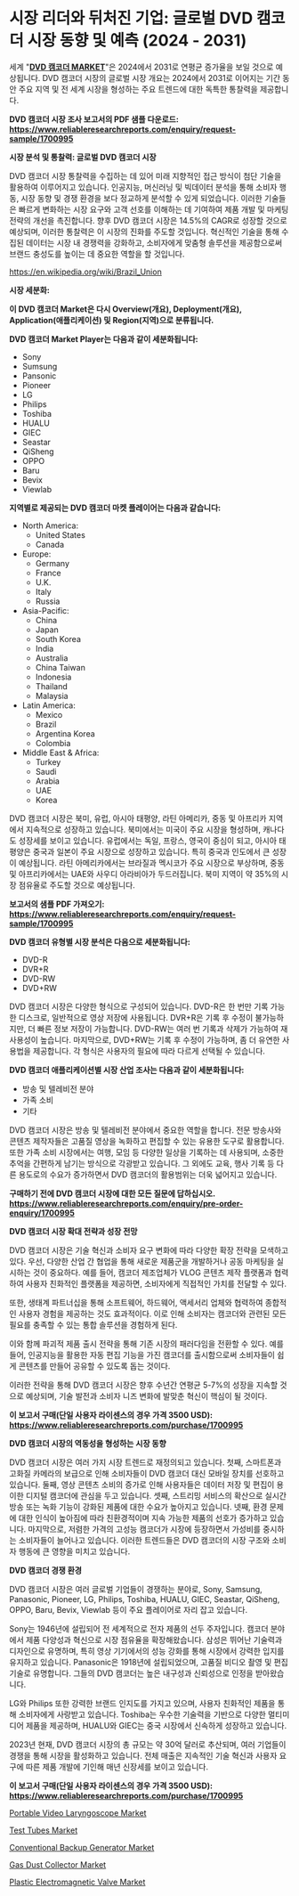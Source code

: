 <p><h1>시장 리더와 뒤처진 기업: 글로벌 DVD 캠코더 시장 동향 및 예측 (2024 - 2031)</h1></p><p>세계 "<strong><a href="https://www.reliableresearchreports.com/dvd-camcorders-r1700995?utm_campaign=105&utm_medium=8&utm_source=Github&utm_content=ia&utm_term=30102024&utm_id=dvd-camcorders">DVD 캠코더 MARKET</a></strong>"은 2024에서 2031로 연평균 증가율을 보일 것으로 예상됩니다. DVD 캠코더 시장의 글로벌 시장 개요는 2024에서 2031로 이어지는 기간 동안 주요 지역 및 전 세계 시장을 형성하는 주요 트렌드에 대한 독특한 통찰력을 제공합니다.</p>
<p><strong>DVD 캠코더 시장 조사 보고서의 PDF 샘플 다운로드: <a href="https://www.reliableresearchreports.com/enquiry/request-sample/1700995?utm_campaign=105&utm_medium=8&utm_source=Github&utm_content=ia&utm_term=30102024&utm_id=dvd-camcorders">https://www.reliableresearchreports.com/enquiry/request-sample/1700995</a></strong></p>
<p><strong>시장 분석 및 통찰력: 글로벌 DVD 캠코더 시장</strong></p>
<p><p>DVD 캠코더 시장 통찰력을 수집하는 데 있어 미래 지향적인 접근 방식이 첨단 기술을 활용하여 이루어지고 있습니다. 인공지능, 머신러닝 및 빅데이터 분석을 통해 소비자 행동, 시장 동향 및 경쟁 환경을 보다 정교하게 분석할 수 있게 되었습니다. 이러한 기술들은 빠르게 변화하는 시장 요구와 고객 선호를 이해하는 데 기여하여 제품 개발 및 마케팅 전략의 개선을 촉진합니다. 향후 DVD 캠코더 시장은 14.5%의 CAGR로 성장할 것으로 예상되며, 이러한 통찰력은 이 시장의 진화를 주도할 것입니다. 혁신적인 기술을 통해 수집된 데이터는 시장 내 경쟁력을 강화하고, 소비자에게 맞춤형 솔루션을 제공함으로써 브랜드 충성도를 높이는 데 중요한 역할을 할 것입니다.</p></p>
<p><a href="%7CAUTHORITHY_DOMAIN_URL%7C?utm_campaign=105&utm_medium=8&utm_source=Github&utm_content=ia&utm_term=30102024&utm_id=dvd-camcorders">https://en.wikipedia.org/wiki/Brazil_Union</a></p>
<p><strong>시장 세분화:</strong></p>
<p><strong>이 DVD 캠코더 Market은 다시 Overview(개요), Deployment(개요), Application(애플리케이션) 및 Region(지역)으로 분류됩니다.</strong></p>
<p><strong>DVD 캠코더 Market Player는 다음과 같이 세분화됩니다:</strong></p>
<p><ul><li>Sony</li><li>Sumsung</li><li>Pansonic</li><li>Pioneer</li><li>LG</li><li>Philips</li><li>Toshiba</li><li>HUALU</li><li>GIEC</li><li>Seastar</li><li>QiSheng</li><li>OPPO</li><li>Baru</li><li>Bevix</li><li>Viewlab</li></ul></p>
<p><strong>지역별로 제공되는 DVD 캠코더 마켓 플레이어는 다음과 같습니다:</strong></p>
<p><ul>
    <li>
        North America:
        <ul>
            <li>United States</li>
            <li>Canada</li>
        </ul>
    </li>
    <li>
        Europe:
        <ul>
            <li>Germany</li>
            <li>France</li>
            <li>U.K.</li>
            <li>Italy</li>
            <li>Russia</li>
        </ul>
    </li>
    <li>
        Asia-Pacific:
        <ul>
            <li>China</li>
            <li>Japan</li>
            <li>South Korea</li>
            <li>India</li>
            <li>Australia</li>
            <li>China Taiwan</li>
            <li>Indonesia</li>
            <li>Thailand</li>
            <li>Malaysia</li>
        </ul>
    </li>
    <li>
        Latin America:
        <ul>
            <li>Mexico</li>
            <li>Brazil</li>
            <li>Argentina Korea</li>
            <li>Colombia</li>
        </ul>
    </li>
    <li>
        Middle East & Africa:
        <ul>
            <li>Turkey</li>
            <li>Saudi</li>
            <li>Arabia</li>
            <li>UAE</li>
            <li>Korea</li>
        </ul>
    </li>
    </ul></p>
<p><p>DVD 캠코더 시장은 북미, 유럽, 아시아 태평양, 라틴 아메리카, 중동 및 아프리카 지역에서 지속적으로 성장하고 있습니다. 북미에서는 미국이 주요 시장을 형성하며, 캐나다도 성장세를 보이고 있습니다. 유럽에서는 독일, 프랑스, 영국이 중심이 되고, 아시아 태평양은 중국과 일본이 주요 시장으로 성장하고 있습니다. 특히 중국과 인도에서 큰 성장이 예상됩니다. 라틴 아메리카에서는 브라질과 멕시코가 주요 시장으로 부상하며, 중동 및 아프리카에서는 UAE와 사우디 아라비아가 두드러집니다. 북미 지역이 약 35%의 시장 점유율로 주도할 것으로 예상됩니다.</p></p>
<p><strong>보고서의 샘플 PDF 가져오기: <a href="https://www.reliableresearchreports.com/enquiry/request-sample/1700995?utm_campaign=105&utm_medium=8&utm_source=Github&utm_content=ia&utm_term=30102024&utm_id=dvd-camcorders">https://www.reliableresearchreports.com/enquiry/request-sample/1700995</a></strong></p>
<p><strong>DVD 캠코더 유형별 시장 분석은 다음으로 세분화됩니다:</strong></p>
<p><ul><li>DVD-R</li><li>DVR+R</li><li>DVD-RW</li><li>DVD+RW</li></ul></p>
<p><p>DVD 캠코더 시장은 다양한 형식으로 구성되어 있습니다. DVD-R은 한 번만 기록 가능한 디스크로, 일반적으로 영상 저장에 사용됩니다. DVR+R은 기록 후 수정이 불가능하지만, 더 빠른 정보 저장이 가능합니다. DVD-RW는 여러 번 기록과 삭제가 가능하여 재사용성이 높습니다. 마지막으로, DVD+RW는 기록 후 수정이 가능하며, 좀 더 유연한 사용법을 제공합니다. 각 형식은 사용자의 필요에 따라 다르게 선택될 수 있습니다.</p></p>
<p><strong>DVD 캠코더 애플리케이션별 시장 산업 조사는 다음과 같이 세분화됩니다:</strong></p>
<p><ul><li>방송 및 텔레비전 분야</li><li>가족 소비</li><li>기타</li></ul></p>
<p><p>DVD 캠코더 시장은 방송 및 텔레비전 분야에서 중요한 역할을 합니다. 전문 방송사와 콘텐츠 제작자들은 고품질 영상을 녹화하고 편집할 수 있는 유용한 도구로 활용합니다. 또한 가족 소비 시장에서는 여행, 모임 등 다양한 일상을 기록하는 데 사용되며, 소중한 추억을 간편하게 남기는 방식으로 각광받고 있습니다. 그 외에도 교육, 행사 기록 등 다른 용도로의 수요가 증가하면서 DVD 캠코더의 활용범위는 더욱 넓어지고 있습니다.</p></p>
<p><strong>구매하기 전에 DVD 캠코더 시장에 대한 모든 질문에 답하십시오. <a href="https://www.reliableresearchreports.com/enquiry/pre-order-enquiry/1700995?utm_campaign=105&utm_medium=8&utm_source=Github&utm_content=ia&utm_term=30102024&utm_id=dvd-camcorders">https://www.reliableresearchreports.com/enquiry/pre-order-enquiry/1700995</a></strong></p>
<p><strong>DVD 캠코더 시장 확대 전략과 성장 전망</strong></p>
<p><p>DVD 캠코더 시장은 기술 혁신과 소비자 요구 변화에 따라 다양한 확장 전략을 모색하고 있다. 우선, 다양한 산업 간 협업을 통해 새로운 제품군을 개발하거나 공동 마케팅을 실시하는 것이 중요하다. 예를 들어, 캠코더 제조업체가 VLOG 콘텐츠 제작 플랫폼과 협력하여 사용자 친화적인 플랫폼을 제공하면, 소비자에게 직접적인 가치를 전달할 수 있다.</p><p>또한, 생태계 파트너십을 통해 소프트웨어, 하드웨어, 액세서리 업체와 협력하여 종합적인 사용자 경험을 제공하는 것도 효과적이다. 이로 인해 소비자는 캠코더와 관련된 모든 필요를 충족할 수 있는 통합 솔루션을 경험하게 된다.</p><p>이와 함께 파괴적 제품 출시 전략을 통해 기존 시장의 패러다임을 전환할 수 있다. 예를 들어, 인공지능을 활용한 자동 편집 기능을 가진 캠코더를 출시함으로써 소비자들이 쉽게 콘텐츠를 만들어 공유할 수 있도록 돕는 것이다.</p><p>이러한 전략을 통해 DVD 캠코더 시장은 향후 수년간 연평균 5-7%의 성장을 지속할 것으로 예상되며, 기술 발전과 소비자 니즈 변화에 발맞춘 혁신이 핵심이 될 것이다.</p></p>
<p><strong>이 보고서 구매(단일 사용자 라이센스의 경우 가격 3500 USD): <a href="https://www.reliableresearchreports.com/purchase/1700995?utm_campaign=105&utm_medium=8&utm_source=Github&utm_content=ia&utm_term=30102024&utm_id=dvd-camcorders">https://www.reliableresearchreports.com/purchase/1700995</a></strong></p>
<p><strong>DVD 캠코더 시장의 역동성을 형성하는 시장 동향</strong></p>
<p><p>DVD 캠코더 시장은 여러 가지 시장 트렌드로 재정의되고 있습니다. 첫째, 스마트폰과 고화질 카메라의 보급으로 인해 소비자들이 DVD 캠코더 대신 모바일 장치를 선호하고 있습니다. 둘째, 영상 콘텐츠 소비의 증가로 인해 사용자들은 데이터 저장 및 편집이 용이한 디지털 캠코더에 관심을 두고 있습니다. 셋째, 스트리밍 서비스의 확산으로 실시간 방송 또는 녹화 기능이 강화된 제품에 대한 수요가 높아지고 있습니다. 넷째, 환경 문제에 대한 인식이 높아짐에 따라 친환경적이며 지속 가능한 제품의 선호가 증가하고 있습니다. 마지막으로, 저렴한 가격의 고성능 캠코더가 시장에 등장하면서 가성비를 중시하는 소비자들이 늘어나고 있습니다. 이러한 트렌드들은 DVD 캠코더의 시장 구조와 소비자 행동에 큰 영향을 미치고 있습니다.</p></p>
<p><strong>DVD 캠코더 경쟁 환경</strong></p>
<p><p>DVD 캠코더 시장은 여러 글로벌 기업들이 경쟁하는 분야로, Sony, Samsung, Panasonic, Pioneer, LG, Philips, Toshiba, HUALU, GIEC, Seastar, QiSheng, OPPO, Baru, Bevix, Viewlab 등이 주요 플레이어로 자리 잡고 있습니다. </p><p>Sony는 1946년에 설립되어 전 세계적으로 전자 제품의 선두 주자입니다. 캠코더 분야에서 제품 다양성과 혁신으로 시장 점유율을 확장해왔습니다. 삼성은 뛰어난 기술력과 디자인으로 유명하며, 특히 영상 기기에서의 성능 강화를 통해 시장에서 강력한 입지를 유지하고 있습니다. Panasonic은 1918년에 설립되었으며, 고품질 비디오 촬영 및 편집 기술로 유명합니다. 그들의 DVD 캠코더는 높은 내구성과 신뢰성으로 인정을 받아왔습니다.</p><p>LG와 Philips 또한 강력한 브랜드 인지도를 가지고 있으며, 사용자 친화적인 제품을 통해 소비자에게 사랑받고 있습니다. Toshiba는 우수한 기술력을 기반으로 다양한 멀티미디어 제품을 제공하며, HUALU와 GIEC는 중국 시장에서 신속하게 성장하고 있습니다.</p><p>2023년 현재, DVD 캠코더 시장의 총 규모는 약 30억 달러로 추산되며, 여러 기업들이 경쟁을 통해 시장을 활성화하고 있습니다. 전체 매출은 지속적인 기술 혁신과 사용자 요구에 따른 제품 개발에 기인해 매년 신장세를 보이고 있습니다.</p></p>
<p><strong>이 보고서 구매(단일 사용자 라이센스의 경우 가격 3500 USD): <a href="https://www.reliableresearchreports.com/purchase/1700995?utm_campaign=105&utm_medium=8&utm_source=Github&utm_content=ia&utm_term=30102024&utm_id=dvd-camcorders">https://www.reliableresearchreports.com/purchase/1700995</a></strong></p>
<p><p><a href="https://www.linkedin.com/pulse/portable-video-laryngoscope-market-trends-strategic-insights-zwsoe?utm_campaign=105&utm_medium=8&utm_source=Github&utm_content=ia&utm_term=30102024&utm_id=dvd-camcorders">Portable Video Laryngoscope Market</a></p><p><a href="https://www.linkedin.com/pulse/test-tubes-market-revolution-2024-2031-trends-shaping-r5zie?utm_campaign=105&utm_medium=8&utm_source=Github&utm_content=ia&utm_term=30102024&utm_id=dvd-camcorders">Test Tubes Market</a></p><p><a href="https://issuu.com/reportprime-2/docs/conventional-backup-generator-marke_d9540be9428b34?utm_campaign=105&utm_medium=8&utm_source=Github&utm_content=ia&utm_term=30102024&utm_id=dvd-camcorders">Conventional Backup Generator Market</a></p><p><a href="https://issuu.com/reportprime-2/docs/gas-dust-collector-market-size-2030_f0a9fe98c893f3?utm_campaign=105&utm_medium=8&utm_source=Github&utm_content=ia&utm_term=30102024&utm_id=dvd-camcorders">Gas Dust Collector Market</a></p><p><a href="https://github.com/ChristianClark406/Market-Research-Report-List-1/blob/main/plastic-electromagnetic-valve-market.md?utm_campaign=105&utm_medium=8&utm_source=Github&utm_content=ia&utm_term=30102024&utm_id=dvd-camcorders">Plastic Electromagnetic Valve Market</a></p></p>